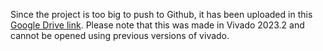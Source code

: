 Since the project is too big to push to Github, it has been uploaded in this [Google Drive link](https://drive.google.com/drive/folders/1N6-US1PxjGL15tjTHse1e7Nc1X3FYGDO?usp=sharing). Please note that this was made in Vivado 2023.2 and cannot be opened using previous versions of vivado.
